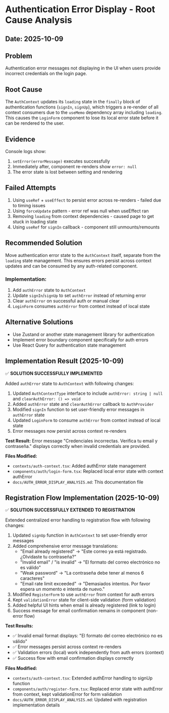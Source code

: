 # Authentication Error Display - Root Cause Analysis

## Date: 2025-10-09

## Problem
Authentication error messages not displaying in the UI when users provide incorrect credentials on the login page.

## Root Cause
The `AuthContext` updates its `loading` state in the `finally` block of authentication functions (`signIn`, `signUp`), which triggers a re-render of all context consumers due to the `useMemo` dependency array including `loading`. This causes the `LoginForm` component to lose its local error state before it can be rendered to the user.

## Evidence
Console logs show:
1. `setError(errorMessage)` executes successfully
2. Immediately after, component re-renders show `error: null`
3. The error state is lost between setting and rendering

## Failed Attempts
1. Using `useRef` + `useEffect` to persist error across re-renders - failed due to timing issues
2. Using `forceUpdate` pattern - error ref was null when useEffect ran
3. Removing `loading` from context dependencies - caused page to get stuck in loading state
4. Using `useRef` for `signIn` callback - component still unmounts/remounts

## Recommended Solution
Move authentication error state to the `AuthContext` itself, separate from the `loading` state management. This ensures errors persist across context updates and can be consumed by any auth-related component.

### Implementation:
1. Add `authError` state to `AuthContext`
2. Update `signIn`/`signUp` to set `authError` instead of returning error
3. Clear `authError` on successful auth or manual clear
4. `LoginForm` consumes `authError` from context instead of local state

## Alternative Solutions
- Use Zustand or another state management library for authentication
- Implement error boundary component specifically for auth errors
- Use React Query for authentication state management

## Implementation Result (2025-10-09)
✅ **SOLUTION SUCCESSFULLY IMPLEMENTED**

Added `authError` state to `AuthContext` with following changes:
1. Updated `AuthContextType` interface to include `authError: string | null` and `clearAuthError: () => void`
2. Added `authError` state and `clearAuthError` callback to `AuthProvider`
3. Modified `signIn` function to set user-friendly error messages in `authError` state
4. Updated `LoginForm` to consume `authError` from context instead of local state
5. Error messages now persist across context re-renders

**Test Result:** Error message "Credenciales incorrectas. Verifica tu email y contraseña." displays correctly when invalid credentials are provided.

**Files Modified:**
- `contexts/auth-context.tsx`: Added authError state management
- `components/auth/login-form.tsx`: Replaced local error state with context authError
- `docs/AUTH_ERROR_DISPLAY_ANALYSIS.md`: This documentation file

## Registration Flow Implementation (2025-10-09)
✅ **SOLUTION SUCCESSFULLY EXTENDED TO REGISTRATION**

Extended centralized error handling to registration flow with following changes:
1. Updated `signUp` function in `AuthContext` to set user-friendly error messages
2. Added comprehensive error message translations:
   - "Email already registered" → "Este correo ya está registrado. ¿Olvidaste tu contraseña?"
   - "Invalid email" / "is invalid" → "El formato del correo electrónico no es válido"
   - "Weak password" → "La contraseña debe tener al menos 6 caracteres"
   - "Email rate limit exceeded" → "Demasiados intentos. Por favor espera un momento e intenta de nuevo."
3. Modified `RegisterForm` to use `authError` from context for auth errors
4. Kept `validationError` state for client-side validation (form validation)
5. Added helpful UI hints when email is already registered (link to login)
6. Success message for email confirmation remains in component (non-error flow)

**Test Results:**
- ✅ Invalid email format displays: "El formato del correo electrónico no es válido"
- ✅ Error messages persist across context re-renders
- ✅ Validation errors (local) work independently from auth errors (context)
- ✅ Success flow with email confirmation displays correctly

**Files Modified:**
- `contexts/auth-context.tsx`: Extended authError handling to signUp function
- `components/auth/register-form.tsx`: Replaced error state with authError from context, kept validationError for form validation
- `docs/AUTH_ERROR_DISPLAY_ANALYSIS.md`: Updated with registration implementation details

